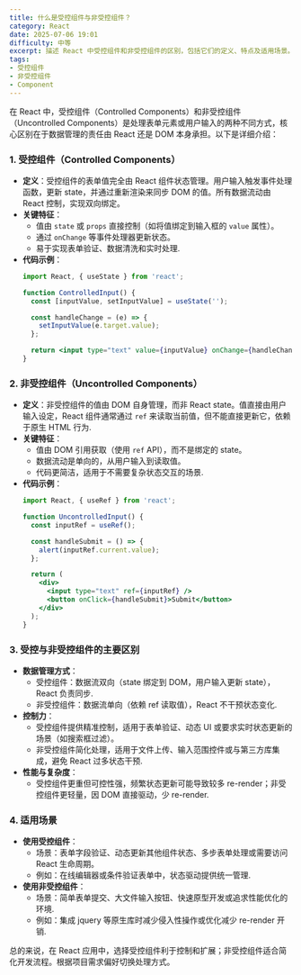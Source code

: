 ```yaml
---
title: 什么是受控组件与非受控组件？
category: React
date: 2025-07-06 19:01
difficulty: 中等
excerpt: 描述 React 中受控组件和非受控组件的区别，包括它们的定义、特点及适用场景。
tags:
- 受控组件
- 非受控组件
- Component
---
```

在 React 中，受控组件（Controlled Components）和非受控组件（Uncontrolled Components）是处理表单元素或用户输入的两种不同方式，核心区别在于数据管理的责任由 React 还是 DOM 本身承担。以下是详细介绍：

### 1. 受控组件（Controlled Components）
- **定义**：受控组件的表单值完全由 React 组件状态管理。用户输入触发事件处理函数，更新 state，并通过重新渲染来同步 DOM 的值。所有数据流动由 React 控制，实现双向绑定。
- **关键特征**：
  - 值由 `state` 或 `props` 直接控制（如将值绑定到输入框的 `value` 属性）。
  - 通过 `onChange` 等事件处理器更新状态。
  - 易于实现表单验证、数据清洗和实时处理.
- **代码示例**：
   ```jsx
   import React, { useState } from 'react';

   function ControlledInput() {
     const [inputValue, setInputValue] = useState('');

     const handleChange = (e) => {
       setInputValue(e.target.value);
     };

     return <input type="text" value={inputValue} onChange={handleChange} />;
   }
   ```

### 2. 非受控组件（Uncontrolled Components）
- **定义**：非受控组件的值由 DOM 自身管理，而非 React state。值直接由用户输入设定，React 组件通常通过 `ref` 来读取当前值，但不能直接更新它，依赖于原生 HTML 行为.
- **关键特征**：
  - 值由 DOM 引用获取（使用 `ref` API），而不是绑定的 state。
  - 数据流动是单向的，从用户输入到读取值。
  - 代码更简洁，适用于不需要复杂状态交互的场景.
- **代码示例**：
   ```jsx
   import React, { useRef } from 'react';

   function UncontrolledInput() {
     const inputRef = useRef();

     const handleSubmit = () => {
       alert(inputRef.current.value);
     };

     return (
       <div>
         <input type="text" ref={inputRef} />
         <button onClick={handleSubmit}>Submit</button>
       </div>
     );
   }
   ```

### 3. 受控与非受控组件的主要区别
- **数据管理方式**：
  - 受控组件：数据流双向（state 绑定到 DOM，用户输入更新 state），React 负责同步.
  - 非受控组件：数据流单向（依赖 ref 读取值），React 不干预状态变化.
- **控制力**：
  - 受控组件提供精准控制，适用于表单验证、动态 UI 或要求实时状态更新的场景（如搜索框过滤）。
  - 非受控组件简化处理，适用于文件上传、输入范围控件或与第三方库集成，避免 React 过多状态干预.
- **性能与复杂度**：
  - 受控组件更重但可控性强，频繁状态更新可能导致较多 re-render；非受控组件更轻量，因 DOM 直接驱动，少 re-render.

### 4. 适用场景
- **使用受控组件**：
  - 场景：表单字段验证、动态更新其他组件状态、多步表单处理或需要访问 React 生命周期。
  - 例如：在线编辑器或条件验证表单中，状态驱动提供统一管理.
- **使用非受控组件**：
  - 场景：简单表单提交、大文件输入按钮、快速原型开发或追求性能优化的环境.
  - 例如：集成 jquery 等原生库时减少侵入性操作或优化减少 re-render 开销.

总的来说，在 React 应用中，选择受控组件利于控制和扩展；非受控组件适合简化开发流程。根据项目需求偏好切换处理方式。
